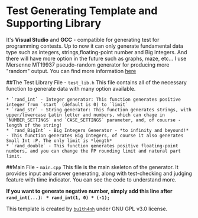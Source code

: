 # Test Generating Template and Supporting Library 

It's **Visual Studio** and **GCC** - compatible for generating test for programming contests. Up to now it can only generate fundamental data type such as integers, strings,floating-point number and Big Integers. And there will have more option in the future such as graphs, maze, etc... I use Mersenne MT19937 pseudo-random generator for producing more "random" output. You can find more information [here](https://en.wikipedia.org/wiki/Mersenne_Twister)

##The Test Library File - `test_lib.h`
This file contains all of the necessary function to generate data with many option available.

    * `rand_int` - Integer generator: This function generates positive integer from `start` (default is 0) to `limit`
    * `rand_str` - String generator: This function generates strings, with upper/lowercase Latin letter and numbers, which can chage in `NUMBER_SETTINGS` and `CASE_SETTINGS` parameter, and, of couurse - length of the string!
    * `rand_BigInt` - Big Integers Generator - *to infinity and beyound!* - This function generates Big Integers, of course it also generates Small Int :P. The only limit is *length*
    * `rand_double` - This function generates positive floating-point numbers, and you can change the FP rounding limit and natural part limit.

##Main File - `main.cpp`
This file is the main skeleton of the generator. It provides input and answer generating, along with test-checking and judging feature with time indicator. You can see the code to understand more.


**If you want to generate negative number, simply add this line after `rand_int(...)`: ` * rand_int(1, 0) * (-1);`**


This template is created by [`bu1th4nh`](https://github.com/bu1th4nh) under GNU GPL v3.0 license.
